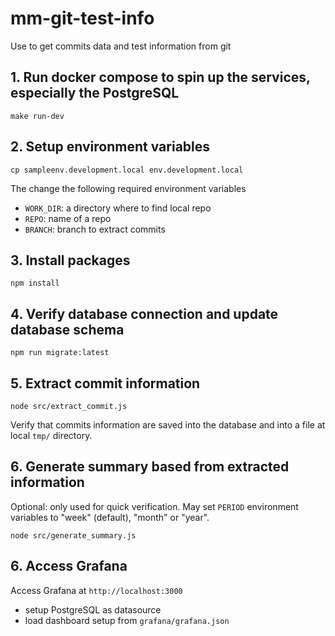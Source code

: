 # mm-git-test-info

Use to get commits data and test information from git

## 1. Run docker compose to spin up the services, especially the PostgreSQL

```
make run-dev
```

## 2. Setup environment variables

```
cp sampleenv.development.local env.development.local
```

The change the following required environment variables

-   `WORK_DIR`: a directory where to find local repo
-   `REPO`: name of a repo
-   `BRANCH`: branch to extract commits

## 3. Install packages

```
npm install
```

## 4. Verify database connection and update database schema

```
npm run migrate:latest
```

## 5. Extract commit information

```
node src/extract_commit.js
```

Verify that commits information are saved into the database and into a file at local `tmp/` directory.

## 6. Generate summary based from extracted information

Optional: only used for quick verification.
May set `PERIOD` environment variables to "week" (default), "month" or "year".

```
node src/generate_summary.js
```

## 6. Access Grafana

Access Grafana at `http://localhost:3000`

-   setup PostgreSQL as datasource
-   load dashboard setup from `grafana/grafana.json`
